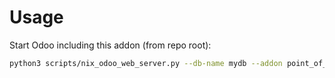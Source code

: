 # Usage

Start Odoo including this addon (from repo root):

```bash
python3 scripts/nix_odoo_web_server.py --db-name mydb --addon point_of_sale
```
